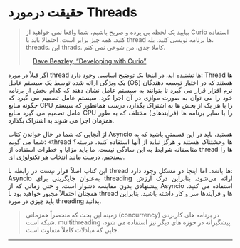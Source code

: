 # حقیقت درمورد Threads

> بیایید یک لحظه بی پرده و صریح باشیم، شما واقعا نمی خواهید از Curio استفاده کنید. همه چیز برابر است. احتمالا باید با thread ها برنامه نویسی کنید. بله، threads. این thrads. کاملا جدی. من شوخی نمی کنم.
>
> &nbsp;&nbsp;&nbsp; [Dave Beazley, “Developing with Curio”](https://oreil.ly/oXJaC)


<p style='text-align: justify;'>
    اگر قبلاً در مورد thread ها نشنیده اید، در اینجا یک توضیح اساسی وجود دارد: Thread ها یک ویژگی ارائه شده توسط یک سیستم عامل (OS) هستند که در اختیار توسعه دهندگان نرم افزار قرار می گیرد تا بتوانند به سیستم عامل نشان دهند که کدام بخش از برنامه خود را می توان به صورت موازی در آن اجرا کرد. سیستم عامل تصمیم می گیرد که چگونه منابع CPU را با هر یک از بخش ها به اشتراک بگذارد، درست همانطور که سیستم عامل تصمیم می گیرد منابع CPU را با سایر برنامه ها (فرایندهای) مختلف که به طور همزمان اجرا می شوند به اشتراک بگذارد.
</p>

<p style='text-align: justify;'>
    از آنجایی که شما در حال خواندن کتاب Asyncio هستید، باید در این قسمتی باشید که به شما می گویم: «thread ها وحشتناک هستند و هرگز نباید از آنها استفاده کنید، درسته؟ متاسفانه شرایط به این سادگی نیست. ما باید مزایا و خطرات استفاده از thread ها را بسنجیم، درست مانند انتخاب هر تکنولوژی ای.
</p>

<p style='text-align: justify;'>
    این کتاب اصلاً قرار نیست در رابطه با thread ها باشد. اما اینجا دو مشکل وجود دارد: Asyncio به‌عنوان جایگزینی برای threading ارائه می‌شود، بنابراین درک ارزش پیشنهادی بدون مقایسه دشوار است. و حتی زمانی که از Asyncio استفاده می کنید، همچنان احتمالاً مجبور خواهید بود با thread ها و فرآیندها سر و کار داشته باشید، بنابراین باید چیزی در مورد threading بدانید.
</p>

> زمینه این بحث که منحصراً همزمانی (concurrency) در برنامه های کاربردی شبکه است. multithreading پیشگیرانه در حوزه های دیگر نیز استفاده می شود، جایی که مبادلات کاملاً متفاوت است.

<hr>